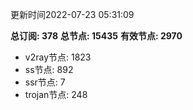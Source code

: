 更新时间2022-07-23 05:31:09

**总订阅: 378**
**总节点: 15435**
**有效节点: 2970**
- v2ray节点: 1823
- ss节点: 892
- ssr节点: 7
- trojan节点: 248
